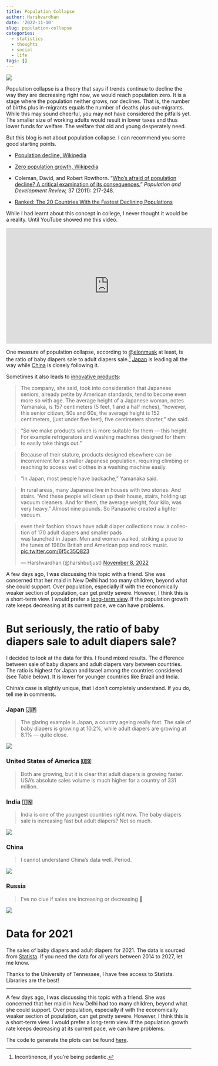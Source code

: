 ```yaml
---
title: Population Collapse
author: Harshvardhan
date: '2022-11-10'
slug: population-collapse
categories:
  - statistics
  - thoughts
  - social
  - life
tags: []
---
```


<script src="{{< blogdown/postref >}}index_files/twitter-widget/widgets.js"></script>
<script src="{{< blogdown/postref >}}index_files/core-js/shim.min.js"></script>
<script src="{{< blogdown/postref >}}index_files/react/react.min.js"></script>
<script src="{{< blogdown/postref >}}index_files/react/react-dom.min.js"></script>
<script src="{{< blogdown/postref >}}index_files/reactwidget/react-tools.js"></script>
<script src="{{< blogdown/postref >}}index_files/htmlwidgets/htmlwidgets.js"></script>
<script src="{{< blogdown/postref >}}index_files/reactable-binding/reactable.js"></script>

![](images/Screenshot%202022-11-10%20at%208.32.15%20PM.png)

Population collapse is a theory that says if trends continue to decline the way they are decreasing right now, we would reach population zero. It is a stage where the population neither grows, nor declines. That is, the number of births plus in-migrants equals the number of deaths plus out-migrants. While this may sound cheerful, you may not have considered the pitfalls yet. The smaller size of working adults would result in lower taxes and thus lower funds for welfare. The welfare that old and young desperately need.

But this blog is not about population collapse. I can recommend you some good starting points.

- [Population decline, Wikipedia](https://www.wikiwand.com/en/Population_decline)

- [Zero population growth, Wikipedia](https://www.wikiwand.com/en/Zero_population_growth)

- Coleman, David, and Robert Rowthorn. “[Who’s afraid of population decline? A critical examination of its consequences.](https://onlinelibrary.wiley.com/doi/epdf/10.1111/j.1728-4457.2011.00385.x)” *Population and Development Review,* 37 (2011): 217-248.

- [Ranked: The 20 Countries With the Fastest Declining Populations](https://www.visualcapitalist.com/ranked-the-20-countries-with-the-fastest-declining-populations/)

While I had learnt about this concept in college, I never thought it would be a reality. Until YouTube showed me this video.

<iframe width="560" height="315" src="https://www.youtube.com/embed/_U2kR6TOQcY" title="YouTube video player" frameborder="0" allow="accelerometer; autoplay; clipboard-write; encrypted-media; gyroscope; picture-in-picture" allowfullscreen>
</iframe>

One measure of population collapse, according to [@elonmusk](https://twitter.com/elonmusk) at least, is the ratio of baby diapers sale to adult diapers sale.[^1] [Japan](https://www.wikiwand.com/en/Aging_of_Japan) is leading all the way while [China](https://www.wikiwand.com/en/Aging_of_China) is closely following it.

Sometimes it also leads to [innovative products](https://www.marketplace.org/2016/08/29/japans-changing-culture/):

> The company, she said, took into consideration that Japanese seniors, already petite by American standards, tend to become even more so with age. The average height of a Japanese woman, notes Yamanaka, is 157 centimeters (5 feet, 1 and a half inches), “however, this senior citizen, 50s and 60s, the average height is 152 centimeters, (just under five feet), five centimeters shorter,” she said.

> “So we make products which is more suitable for them — this height. For example refrigerators and washing machines designed for them to easily take things out.”

> Because of their stature, products designed elsewhere can be inconvenient for a smaller Japanese population, requiring climbing or reaching to access wet clothes in a washing machine easily.

> “In Japan, most people have backache,” Yamanaka said.

> In rural areas, many Japanese live in houses with two stories. And stairs. “And these people will clean up their house, stairs, holding up vacuum cleaners. And for them, the average weight, four kilo, was very heavy.” Almost nine pounds. So Panasonic created a lighter vacuum.

<blockquote class="twitter-tweet" data-width="550" data-lang="en" data-dnt="true" data-theme="light"><p lang="en" dir="ltr">even their fashion shows have adult diaper collections now. a collection of 170 adult diapers and smaller pads <br> was launched in Japan. Men and women walked, striking a pose to the tunes of 1980s British and American pop and rock music. <a href="https://t.co/6f5c35Q823">pic.twitter.com/6f5c35Q823</a></p>&mdash; Harshvardhan (@harshbutjust) <a href="https://twitter.com/harshbutjust/status/1589866512890093568?ref_src=twsrc%5Etfw">November 8, 2022</a></blockquote>

A few days ago, I was discussing this topic with a friend. She was concerned that her maid in New Delhi had too many children, beyond what she could support. Over population, especially if with the economically weaker section of population, can get pretty severe. However, I think this is a short-term view. I would prefer a [long-term view](https://www.wikiwand.com/en/Longtermism). If the population growth rate keeps decreasing at its current pace, we can have problems.

# But seriously, the ratio of baby diapers sale to adult diapers sale?

I decided to look at the data for this. I found mixed results. The difference between sale of baby diapers and adult diapers vary between countries. The ratio is highest for Japan and Israel among the countries considered (see Table below). It is lower for younger countries like Brazil and India.

China’s case is slightly unique, that I don’t completely understand. If you do, tell me in comments.

### Japan 🇯🇵

> The glaring example is Japan, a country ageing really fast. The sale of baby diapers is growing at 10.2%, while adult diapers are growing at 8.1% — quite close.

![](images/japan.png)

### United States of America 🇺🇸

> Both are growing, but it is clear that adult diapers is growing faster. USA’s absolute sales volume is much higher for a country of 331 million.

### India 🇮🇳

> India is one of the youngest countries right now. The baby diapers sale is increasing fast but adult diapers? Not so much.

![](images/india.png)

### China

> I cannot understand China’s data well. Period.

![](images/china.png)

### Russia

> I’ve no clue if sales are increasing or decreasing 🤷

![](images/russia.png)

# Data for 2021

The sales of baby diapers and adult diapers for 2021. The data is sourced from [Statista](https://www-statista-com.utk.idm.oclc.org/outlook/cmo/tissue-hygiene-paper/united-states#revenue). If you need the data for all years between 2014 to 2027, let me know.

Thanks to the University of Tennessee, I have free access to Statista. Libraries are the best!

<div id="htmlwidget-1" class="reactable html-widget" style="width:auto;height:auto;"></div>
<script type="application/json" data-for="htmlwidget-1">{"x":{"tag":{"name":"Reactable","attribs":{"data":{"country":["Australia","Bangladesh","Brazil","China","India","Norway","Israel","Russia","USA","Japan"],"baby":[370.3,493.9,1010,8900,5540,83.99,109.1,830,7170,1300],"adult":[211.6,116.5,160,730,1430,43.95,62.95,228.6,3560,830],"ratio":[0.57,0.24,0.16,0.08,0.26,0.52,0.58,0.28,0.5,0.64]},"columns":[{"accessor":"country","name":"Country","type":"character"},{"accessor":"baby","name":"Baby Diapers","type":"numeric","format":{"cell":{"prefix":"$","digits":0,"separators":true},"aggregated":{"prefix":"$","digits":0,"separators":true}}},{"accessor":"adult","name":"Adult Diapers","type":"numeric","format":{"cell":{"prefix":"$","digits":0,"separators":true},"aggregated":{"prefix":"$","digits":0,"separators":true}}},{"accessor":"ratio","name":"Ratio of Sales","type":"numeric"}],"defaultSortDesc":true,"defaultSorted":[{"id":"ratio","desc":true}],"defaultPageSize":10,"paginationType":"numbers","showPageInfo":true,"minRows":1,"dataKey":"dcb4ee0ed267a71e6e4b89357bd27f5c"},"children":[]},"class":"reactR_markup"},"evals":[],"jsHooks":[]}</script>

------------------------------------------------------------------------

A few days ago, I was discussing this topic with a friend. She was concerned that her maid in New Delhi had too many children, beyond what she could support. Over population, especially if with the economically weaker section of population, can get pretty severe. However, I think this is a short-term view. I would prefer a long-term view. If the population growth rate keeps decreasing at its current pace, we can have problems.

The code to generate the plots can be found [here](https://gist.github.com/harshvardhaniimi/2d47c68f1d2e06778c3a1094b1a0acc7).

[^1]: Incontinence, if you’re being pedantic.
